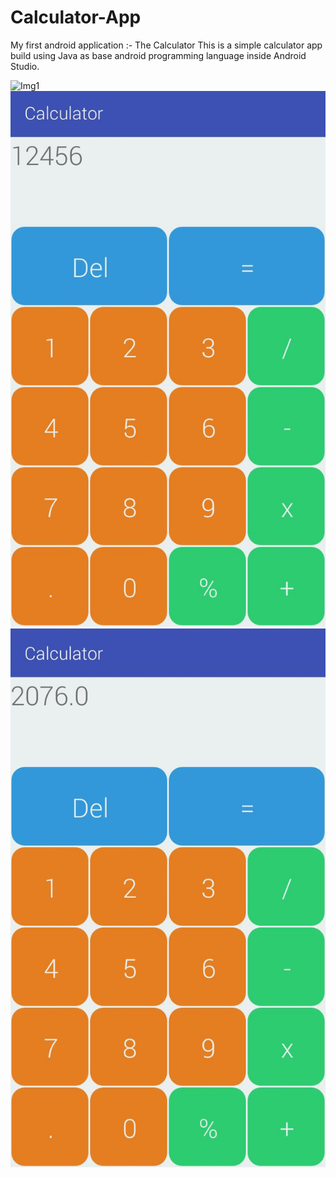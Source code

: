 # Calculator-App
My first android application :- The Calculator
This is a simple calculator app build using Java as base android programming language inside Android Studio. 

![Img1](image1.jpeg=250x)
![Img2](image2.jpeg)
![Img3](image3.jpeg)
